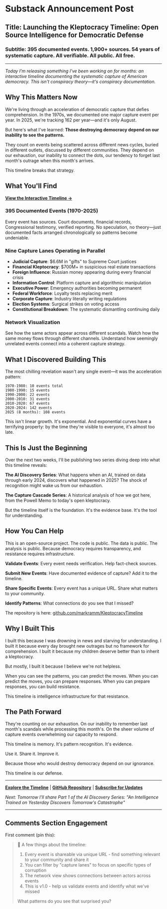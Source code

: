 # Substack Announcement Post

## Title: Launching the Kleptocracy Timeline: Open Source Intelligence for Democratic Defense

### Subtitle: 395 documented events. 1,900+ sources. 54 years of systematic capture. All verifiable. All public. All free.

---

*Today I'm releasing something I've been working on for months: an interactive timeline documenting the systematic capture of American democracy. This isn't conspiracy theory—it's conspiracy documentation.*

## Why This Matters Now

We're living through an acceleration of democratic capture that defies comprehension. In the 1970s, we documented one major capture event per year. In 2025, we're tracking 162 per year—and it's only August.

But here's what I've learned: **Those destroying democracy depend on our inability to see the patterns.**

They count on events being scattered across different news cycles, buried in different outlets, discussed by different communities. They depend on our exhaustion, our inability to connect the dots, our tendency to forget last month's outrage when this month's arrives.

This timeline breaks that strategy.

## What You'll Find

**[View the Interactive Timeline →](https://markramm.github.io/KleptocracyTimeline/)**

### 395 Documented Events (1970-2025)
Every event has sources. Court documents, financial records, Congressional testimony, verified reporting. No speculation, no theory—just documented facts arranged chronologically so patterns become undeniable.

### Nine Capture Lanes Operating in Parallel
- **Judicial Capture**: $6.6M in "gifts" to Supreme Court justices
- **Financial Kleptocracy**: $700M+ in suspicious real estate transactions
- **Foreign Influence**: Russian money appearing during every financial crisis
- **Information Control**: Platform capture and algorithmic manipulation
- **Executive Power**: Emergency authorities becoming permanent
- **Federal Workforce**: Loyalty tests replacing merit
- **Corporate Capture**: Industry literally writing regulations
- **Election Systems**: Surgical strikes on voting access
- **Constitutional Breakdown**: The systematic dismantling continuing daily

### Network Visualization
See how the same actors appear across different scandals. Watch how the same money flows through different channels. Understand how seemingly unrelated events connect into a coherent capture strategy.

## What I Discovered Building This

The most chilling revelation wasn't any single event—it was the acceleration pattern:

```
1970-1980: 10 events total
1980-1990: 15 events
1990-2000: 22 events
2000-2010: 31 events
2010-2020: 67 events
2020-2024: 142 events
2025 (8 months): 108 events
```

This isn't linear growth. It's exponential. And exponential curves have a terrifying property: by the time they're visible to everyone, it's almost too late.

## This Is Just the Beginning

Over the next two weeks, I'll be publishing two series diving deep into what this timeline reveals:

**The AI Discovery Series**: What happens when an AI, trained on data through early 2024, discovers what happened in 2025? The shock of recognition might wake us from our exhaustion.

**The Capture Cascade Series**: A historical analysis of how we got here, from the Powell Memo to today's open kleptocracy.

But the timeline itself is the foundation. It's the evidence base. It's the tool for understanding.

## How You Can Help

This is an open-source project. The code is public. The data is public. The analysis is public. Because democracy requires transparency, and resistance requires infrastructure.

**Validate Events**: Every event needs verification. Help fact-check sources.

**Submit New Events**: Have documented evidence of capture? Add it to the timeline.

**Share Specific Events**: Every event has a unique URL. Share what matters to your community.

**Identify Patterns**: What connections do you see that I missed?

The repository is here: [github.com/markramm/KleptocracyTimeline](https://github.com/markramm/KleptocracyTimeline)

## Why I Built This

I built this because I was drowning in news and starving for understanding. I built it because every day brought new outrages but no framework for comprehension. I built it because my children deserve better than to inherit a kleptocracy.

But mostly, I built it because I believe we're not helpless.

When you can see the patterns, you can predict the moves. When you can predict the moves, you can prepare responses. When you can prepare responses, you can build resistance.

This timeline is intelligence infrastructure for that resistance.

## The Path Forward

They're counting on our exhaustion. On our inability to remember last month's scandals while processing this month's. On the sheer volume of capture events overwhelming our capacity to respond.

This timeline is memory. It's pattern recognition. It's evidence.

Use it. Share it. Improve it. 

Because those who would destroy democracy depend on our ignorance.

This timeline is our defense.

---

**[Explore the Timeline](https://markramm.github.io/KleptocracyTimeline/)** | **[GitHub Repository](https://github.com/markramm/KleptocracyTimeline)** | **[Subscribe for Updates](https://theramm.substack.com)**

*Next: Tomorrow I'll share Part 1 of the AI Discovery Series: "An Intelligence Trained on Yesterday Discovers Tomorrow's Catastrophe"*

---

## Comments Section Engagement

First comment (pin this):
> 🧵 A few things about the timeline:
> 
> 1. Every event is shareable via unique URL - find something relevant to your community and share it
> 2. You can filter by "capture lanes" to focus on specific types of corruption
> 3. The network view shows connections between actors across events
> 4. This is v1.0 - help us validate events and identify what we've missed
> 
> What patterns do you see that surprised you?